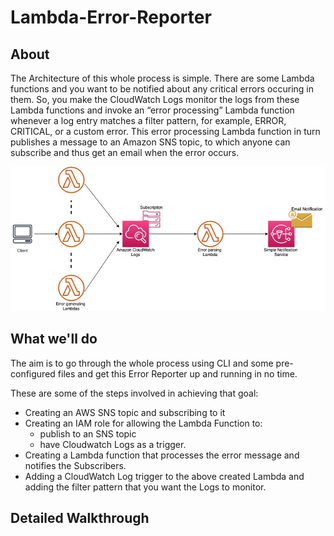 # Lambda-Error-Reporter

## About
The Architecture of this whole process is simple. There are some Lambda functions and you want to be notified about any critical errors occuring in them. So, you make the CloudWatch Logs monitor the logs from these Lambda functions and invoke an “error processing” Lambda function whenever a log entry matches a filter pattern, for example, ERROR, CRITICAL, or a custom error. This error processing Lambda function in turn publishes a message to an Amazon SNS topic, to which anyone can subscribe and thus get an email when the error occurs.

![Visual Representation of the Architecture](./architecture.png)

## What we'll do
The aim is to go through the whole process using CLI and some pre-configured files and get this Error Reporter up and running in no time.

These are some of the steps involved in achieving that goal:
- Creating an AWS SNS topic and subscribing to it
- Creating an IAM role for allowing the Lambda Function to:
    * publish to an SNS topic
    * have Cloudwatch Logs as a trigger.
- Creating a Lambda function that processes the error message and notifies the Subscribers.
- Adding a CloudWatch Log trigger to the above created Lambda and adding the filter pattern that you want the Logs to monitor.

## Detailed Walkthrough
